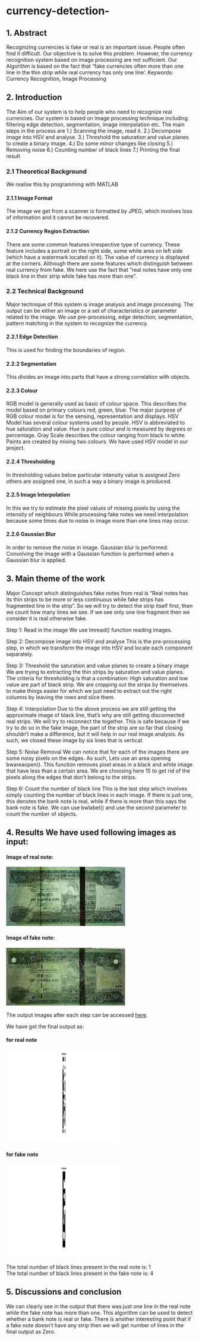 # currency-detection-

## 1. Abstract 
Recognizing currencies is fake or real is an important issue. People often find it difficult. Our objective is to solve this problem. However, the currency recognition system based on image processing are not sufficient. Our Algorithm is based on the fact that “fake currencies often more than one line in the thin strip while real currency has only one line’. 
Keywords: Currency Recognition, Image Processing 
## 2. Introduction 
The Aim of our system is to help people who need to recognize real currencies. Our system is based on image processing technique including filtering edge detection, segmentation, image interpolation etc. 
The main steps in the process are 
1.) Scanning the image, read it.
2.) Decompose image into HSV and analyse.
3.) Threshold the saturation and value planes to create a binary image.
4.) Do some minor changes like closing
5.) Removing noise
6.) Counting number of black lines 
7.) Printing the final result 

### 2.1 Theoretical Background 
We realise this by programming with MATLAB 
#### 2.1.1 Image Format 
The image we get from a scanner is formatted by JPEG, which involves loss of information and it cannot be recovered. 
#### 2.1.2 Currency Region Extraction 
There are some common features irrespective type of currency. These feature includes a portrait on the right side, some white area on left side (which have a watermark located on it). The value of currency is displayed at the corners. 
Although there are some features which distinguish between real currency from fake. We here use the fact that “real notes have only one black line in their strip while fake has more than one”. 
### 2.2 Technical Background 
Major technique of this system is image analysis and image processing. The output can be either an image or a set of characteristics or parameter related to the image. We use pre-processing, edge detection, segmentation, pattern matching in the system to recognize the currency.
#### 2.2.1 Edge Detection 
This is used for finding the boundaries of region. 
#### 2.2.2 Segmentation 
This divides an image into parts that have a strong correlation with objects. 
#### 2.2.3 Colour 
RGB model is generally used as basic of colour space. This describes the model based on primary colours red, green, blue. The major purpose of RGB colour model is for the sensing, representation and displays. 
HSV Model has several colour systems used by people. HSV is abbreviated to hue saturation and value. Hue is pure colour and is measured by degrees or percentage. 
Gray Scale describes the colour ranging from black to white. Paints are created by mixing two colours. We have used HSV model in our project. 
#### 2.2.4 Thresholding 
In thresholding values below particular intensity value is assigned Zero others are assigned one, in such a way a binary image is produced. 
#### 2.2.5 Image Interpolation
In this we try to estimate the pixel values of missing pixels by using the intensity of neighbours While processing fake notes we need interpolation because some times due to noise in image more than one lines may occur. 
#### 2.2.6 Gaussian Blur
In order to remove the noise in image. Gaussian blur is performed. Convolving the image with a Gaussian function is performed when a Gaussian blur is applied. 
## 3. Main theme of the work 
Major Concept which distinguishes fake notes from real is “Real notes has its thin strips to be more or less continuous while fake strips has fragmented line in the strip”. So we will try to detect the strip itself first, then we count how many lines we see. If we see only one line fragment then we consider it is real otherwise fake. 

Step 1: Read in the image We use Imread() function reading images. 

Step 2: Decompose image into HSV and analyse This is the pre-processing step, in which we transform the image into HSV and locate each component separately. 

Step 3: Threshold the saturation and value planes to create a binary image We are trying to extracting the thin strips by saturation and value planes. The criteria for thresholding is that a combination: High saturation and low value are part of black strip. We are cropping out the strips by themselves to make things easier for which we just need to extract out the right columns by leaving the rows and slice them. 

Step 4: Interpolation Due to the above process we are still getting the approximate image of black line, that’s why are still getting disconnected real strips. We will try to reconnect the together. This is safe because if we try to do so in the fake image, the part of the strip are so far that closing  shouldn’t make a difference, but it will help in our real image analysis. As such, we closed these image by six lines that is vertical. 

Step 5: Noise Removal We can notice that for each of the images there are some noisy pixels on the edges. As such, Lets use an area opening bwareaopen(). This function removes pixel areas in a black and white image that have less than a certain area. We are choosing here 15 to get rid of the pixels along the edges that don’t belong to the strips. 

Step 6: Count the number of black line 
This is the last step which involves simply counting the number of black lines in each image. If there is just one, this denotes the bank note is real, while if there is more than this says the bank note is fake. We can use bwlabel() and use the second parameter to count the number of objects.
## 4. Results We have used following images as input: 
#### Image of real note: 
<img src="https://github.com/abhishekray323/currency-detection-/blob/master/input_images/note1.jpg" >

#### Image of fake note: 
<img src="https://github.com/abhishekray323/currency-detection-/blob/master/input_images/note2.jpg">


The output images after each step can be accessed [here](https://github.com/abhishekray323/currency-detection-/tree/master/output_images).

We have got the final output as: 
#### for real note
<img src="https://github.com/abhishekray323/currency-detection-/blob/master/output_images/real_output.png" title="real note output"  height=250 width =300>

#### for fake note
<img src="https://github.com/abhishekray323/currency-detection-/blob/master/output_images/output_fake.png" title="fake note output"  height=250 width =300>

The total number of black lines present in the real note is: 1 <br>
The total number of black lines present in the fake note is: 4 


## 5. Discussions and conclusion 
We can clearly see in the output that there was just one line in the real note while the fake note has more than one. This algorithm can be used to detect whether a bank note is real or fake. 
There is another interesting point that if a fake note doesn’t have any strip then we will get number of lines in the final output as Zero. 
